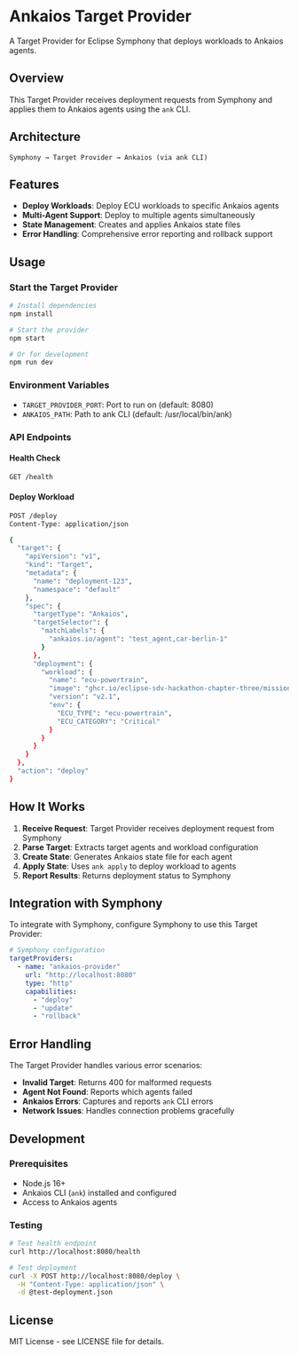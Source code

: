 # Ankaios Target Provider

A Target Provider for Eclipse Symphony that deploys workloads to Ankaios agents.

## Overview

This Target Provider receives deployment requests from Symphony and applies them to Ankaios agents using the `ank` CLI.

## Architecture

```
Symphony → Target Provider → Ankaios (via ank CLI)
```

## Features

- **Deploy Workloads**: Deploy ECU workloads to specific Ankaios agents
- **Multi-Agent Support**: Deploy to multiple agents simultaneously
- **State Management**: Creates and applies Ankaios state files
- **Error Handling**: Comprehensive error reporting and rollback support

## Usage

### Start the Target Provider

```bash
# Install dependencies
npm install

# Start the provider
npm start

# Or for development
npm run dev
```

### Environment Variables

- `TARGET_PROVIDER_PORT`: Port to run on (default: 8080)
- `ANKAIOS_PATH`: Path to ank CLI (default: /usr/local/bin/ank)

### API Endpoints

#### Health Check
```bash
GET /health
```

#### Deploy Workload
```bash
POST /deploy
Content-Type: application/json

{
  "target": {
    "apiVersion": "v1",
    "kind": "Target",
    "metadata": {
      "name": "deployment-123",
      "namespace": "default"
    },
    "spec": {
      "targetType": "Ankaios",
      "targetSelector": {
        "matchLabels": {
          "ankaios.io/agent": "test_agent,car-berlin-1"
        }
      },
      "deployment": {
        "workload": {
          "name": "ecu-powertrain",
          "image": "ghcr.io/eclipse-sdv-hackathon-chapter-three/mission-update/update_trigger:latest",
          "version": "v2.1",
          "env": {
            "ECU_TYPE": "ecu-powertrain",
            "ECU_CATEGORY": "Critical"
          }
        }
      }
    }
  },
  "action": "deploy"
}
```

## How It Works

1. **Receive Request**: Target Provider receives deployment request from Symphony
2. **Parse Target**: Extracts target agents and workload configuration
3. **Create State**: Generates Ankaios state file for each agent
4. **Apply State**: Uses `ank apply` to deploy workload to agents
5. **Report Results**: Returns deployment status to Symphony

## Integration with Symphony

To integrate with Symphony, configure Symphony to use this Target Provider:

```yaml
# Symphony configuration
targetProviders:
  - name: "ankaios-provider"
    url: "http://localhost:8080"
    type: "http"
    capabilities:
      - "deploy"
      - "update"
      - "rollback"
```

## Error Handling

The Target Provider handles various error scenarios:

- **Invalid Target**: Returns 400 for malformed requests
- **Agent Not Found**: Reports which agents failed
- **Ankaios Errors**: Captures and reports `ank` CLI errors
- **Network Issues**: Handles connection problems gracefully

## Development

### Prerequisites

- Node.js 16+
- Ankaios CLI (`ank`) installed and configured
- Access to Ankaios agents

### Testing

```bash
# Test health endpoint
curl http://localhost:8080/health

# Test deployment
curl -X POST http://localhost:8080/deploy \
  -H "Content-Type: application/json" \
  -d @test-deployment.json
```

## License

MIT License - see LICENSE file for details.
